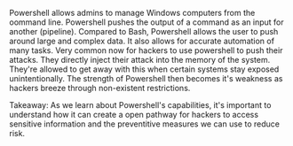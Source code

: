 Powershell allows admins to manage Windows computers from the oommand line. Powershell pushes the output of a command as an input for another (pipeline). Compared to Bash, 
Powershell allows the user to push around large and complex data. It also allows for accurate automation of many tasks.
Very common now for hackers to use powershell to push their attacks. They directly inject their attack into the memory of the system. They're allowed to get away with this when 
certain systems stay exposed unintentionally. The strength of Powershell then becomes it's weakness as hackers breeze through non-existent restrictions.

Takeaway: As we learn about Powershell's capabilities, it's important to understand how it can create a open pathway for hackers to access sensitive information and the 
preventitive measures we can use to reduce risk.

